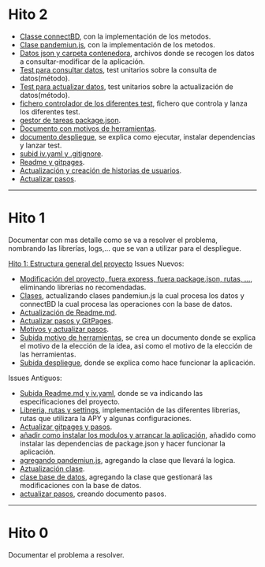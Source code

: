 # Hito 2

- [Classe connectBD](https://github.com/DanielRuizMed/PAndemium/issues/27), con la implementación de los metodos.
- [Clase pandemiun.js](https://github.com/DanielRuizMed/PAndemium/issues/28), con la implementación de los metodos.
- [Datos json y carpeta contenedora](https://github.com/DanielRuizMed/PAndemium/issues/29), archivos donde se recogen los datos a consultar-modificar de la aplicación.
- [Test para consultar datos](https://github.com/DanielRuizMed/PAndemium/issues/30), test unitarios sobre la consulta de datos(método).
- [Test para actualizar datos](https://github.com/DanielRuizMed/PAndemium/issues/31), test unitarios sobre la actualización de datos(método).
- [fichero controlador de los diferentes test](https://github.com/DanielRuizMed/PAndemium/issues/32), fichero que controla y lanza los diferentes test.
- [gestor de tareas package.json](https://github.com/DanielRuizMed/PAndemium/issues/33).
- [Documento con motivos de herramientas](https://github.com/DanielRuizMed/PAndemium/issues/34).
- [documento despliegue](https://github.com/DanielRuizMed/PAndemium/issues/35), se explica como ejecutar, instalar dependencias y lanzar test.
- [subid iv.yaml y .gitignore](https://github.com/DanielRuizMed/PAndemium/issues/36).
- [Readme y gitpages](https://github.com/DanielRuizMed/PAndemium/issues/37).
- [Actualización y creación de historias de usuarios](https://github.com/DanielRuizMed/PAndemium/issues/42).
- [Actualizar pasos](https://github.com/DanielRuizMed/PAndemium/issues/43).
 
---

# Hito 1
Documentar con mas detalle como se va a resolver el problema, nombrando
las librerías, logs,... que se van a utilizar para el despliegue.

[Hito 1: Estructura general del proyecto](https://github.com/DanielRuizMed/PAndemium/milestone/6)
Issues Nuevos:
- [Modificación del proyecto, fuera express, fuera package.json, rutas, ...](https://github.com/DanielRuizMed/PAndemium/issues/19), eliminando librerias no recomendadas.
- [Clases](https://github.com/DanielRuizMed/PAndemium/issues/20), actualizando clases pandemiun.js la cual procesa los datos y connectBD la cual procesa las operaciones con la base de datos.
- [Actualización de Readme.md](https://github.com/DanielRuizMed/PAndemium/issues/21).
- [Actualizar pasos y GitPages](https://github.com/DanielRuizMed/PAndemium/issues/22).
- [Motivos y actualizar pasos](https://github.com/DanielRuizMed/PAndemium/issues/23).
- [Subida motivo de herramientas](https://github.com/DanielRuizMed/PAndemium/issues/24), se crea un documento donde se explica el motivo de la elección de la idea, asi como el motivo de la elección de las herramientas.
- [Subida despliegue](https://github.com/DanielRuizMed/PAndemium/issues/26), donde se explica como hace funcionar la aplicación.

Issues Antiguos:
- [Subida Readme.md y iv.yaml](https://github.com/DanielRuizMed/PAndemium/issues/6), donde se va indicando las especificaciones del proyecto.
- [Libreria, rutas y settings](https://github.com/DanielRuizMed/PAndemium/issues/8), implementación de las diferentes librerias, rutas que utilizara la APY y algunas configuraciones.
- [Actualizar gitpages y pasos](https://github.com/DanielRuizMed/PAndemium/issues/14).
- [añadir como instalar los modulos y arrancar la aplicación](https://github.com/DanielRuizMed/PAndemium/issues/13), añadido como instalar las dependencias de package.json y hacer funcionar la aplicación.
- [agregando pandemiun.js](https://github.com/DanielRuizMed/PAndemium/issues/10), agregando la clase que llevará la logica.
- [Aztualización clase](https://github.com/DanielRuizMed/PAndemium/issues/9).
- [clase base de datos](https://github.com/DanielRuizMed/PAndemium/issues/11), agregando la clase que gestionará las modificaciones con la base de datos.
- [actualizar pasos](https://github.com/DanielRuizMed/PAndemium/issues/18), creando documento pasos.

---

# Hito 0
Documentar el problema a resolver.